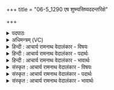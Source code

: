 +++
title = "06-5_1290 एष शुष्म्यसिष्यददन्तरिक्षे"

+++
<details><summary>पदपाठः</summary>

ए꣣षः꣢। शु꣣ष्मी꣢। अ꣣सिष्यदत्। अन्त꣡रि꣢क्षे। वृ꣡षा꣢꣯। ह꣡रिः꣢꣯। पु꣣नानः꣢। इ꣡न्दुः꣢꣯। इ꣡न्द्र꣢꣯म्। आ। १२९०।
</details>

<details><summary>अधिमन्त्रम् (VC)</summary>

- पवमानः सोमः
- नृमेध आङ्गिरसः
- गायत्री
- षड्जः
</details>

<details><summary>हिन्दी : आचार्य रामनाथ वेदालंकार - विषयः</summary>

आगे फिर वही विषय है।
</details>

<details><summary>हिन्दी : आचार्य रामनाथ वेदालंकार - पदार्थः</summary>

पदार्थान्वयभाषाः -  (एषः) यह (शुष्मी) बलवान्, (वृषा) आनन्दवर्षक, (हरिः) पापों को हरनेवाला (इन्दुः) रसमय परमेश्वर (इन्द्रम्) जीवात्मा को (आ पुनानः) चारों ओर से पवित्र करता हुआ (अन्तरिक्षे) मनोमय कोश में (असिष्यदत्) प्रवाहित हो रहा है ॥५॥
</details>

<details><summary>हिन्दी : आचार्य रामनाथ वेदालंकार - भावार्थः</summary>

भावार्थभाषाः -  जैसे अन्तरिक्ष में स्थित चन्द्रमा चाँदनी के रस को प्रसारित करता है,वैसे ही हृदय-प्रदेश में स्थित परमेश्वर आनन्द-रस को प्रवाहित करता है ॥५॥
</details>

<details><summary>संस्कृत : आचार्य रामनाथ वेदालंकार - विषयः</summary>

अथ पुनः स एव विषयो वर्ण्यते।
</details>

<details><summary>संस्कृत : आचार्य रामनाथ वेदालंकार - पदार्थः</summary>

पदार्थान्वयभाषाः -  (एषः) अयम् (शुष्मी) बलवान्।[शुष्ममिति बलनाम शोषयतीति सतः। निरु० २।२३।] (वृषा) आनन्दवर्षकः (हरिः) पापहर्ता (इन्दुः) रसमयः परमेश्वरः (इन्द्रम्) जीवात्मानम् (आ पुनानः) समन्तात् पावयन् (अन्तरिक्षे) मनोमयकोशे (असिष्यदत्) प्रस्यन्दते ॥५॥
</details>

<details><summary>संस्कृत : आचार्य रामनाथ वेदालंकार - भावार्थः</summary>

भावार्थभाषाः -  यथाऽन्तरिक्षे स्थितश्चन्द्रमाश्चन्द्रिकारसं प्रसारयति तथा हृद्देशे स्थितः परमेश्वर आनन्दरसं प्रवाहयति ॥५॥
</details>